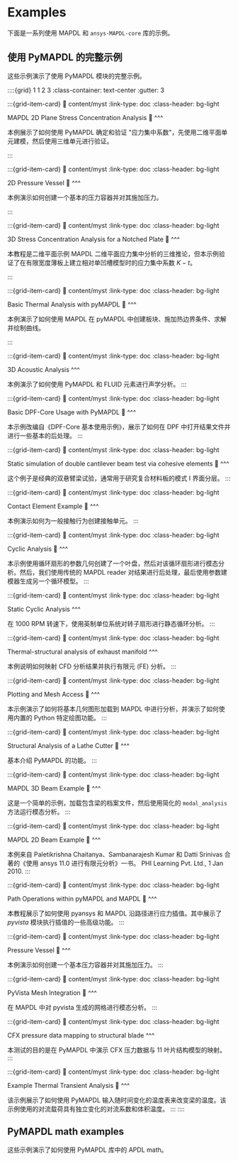  # Examples

下面是一系列使用 MAPDL 和 `ansys-MAPDL-core` 库的示例。

## 使用 PyMAPDL 的完整示例

这些示例演示了使用 PyMAPDL 模块的完整示例。

::::{grid} 1 1 2 3
:class-container: text-center
:gutter: 3

:::{grid-item-card}
:link: content/myst
:link-type: doc
:class-header: bg-light

MAPDL 2D Plane Stress Concentration Analysis 🚀
^^^

本例展示了如何使用 PyMAPDL 确定和验证 "应力集中系数"，先使用二维平面单元建模，然后使用三维单元进行验证。

:::

:::{grid-item-card}
:link: content/myst
:link-type: doc
:class-header: bg-light

2D Pressure Vessel 🚀
^^^

本例演示如何创建一个基本的压力容器并对其施加压力。

:::

:::{grid-item-card}
:link: content/myst
:link-type: doc
:class-header: bg-light

3D Stress Concentration Analysis for a Notched Plate 🚀
^^^

本教程是二维平面示例 MAPDL 二维平面应力集中分析的三维推论，但本示例验证了在有限宽度薄板上建立相对单凹槽模型时的应力集中系数 $K-t$。

:::

:::{grid-item-card}
:link: content/myst
:link-type: doc
:class-header: bg-light

Basic Thermal Analysis with pyMAPDL 🚀
^^^

本例演示了如何使用 MAPDL 在 pyMAPDL 中创建板块、施加热边界条件、求解并绘制曲线。

:::

:::{grid-item-card}
:link: content/myst
:link-type: doc
:class-header: bg-light

3D Acoustic Analysis
^^^

本例演示了如何使用 PyMAPDL 和 FLUID 元素进行声学分析。
:::

:::{grid-item-card}
:link: content/myst
:link-type: doc
:class-header: bg-light

Basic DPF-Core Usage with PyMAPDL 🎁
^^^

本示例改编自《DPF-Core 基本使用示例》，展示了如何在 DPF 中打开结果文件并进行一些基本的后处理。
:::

:::{grid-item-card}
:link: content/myst
:link-type: doc
:class-header: bg-light

Static simulation of double cantilever beam test via cohesive elements 🚀
^^^

这个例子是经典的双悬臂梁试验，通常用于研究复合材料板的模式 I 界面分层。
:::

:::{grid-item-card}
:link: content/myst
:link-type: doc
:class-header: bg-light

Contact Element Example 🚀
^^^

本例演示如何为一般接触行为创建接触单元。
:::

:::{grid-item-card}
:link: content/myst
:link-type: doc
:class-header: bg-light

Cyclic Analysis 🚀
^^^

本示例使用循环扇形的参数几何创建了一个叶盘，然后对该循环扇形进行模态分析。然后，我们使用传统的 MAPDL reader 对结果进行后处理，最后使用参数建模器生成另一个循环模型。
:::


:::{grid-item-card}
:link: content/myst
:link-type: doc
:class-header: bg-light

Static Cyclic Analysis
^^^

在 1000 RPM 转速下，使用英制单位系统对转子扇形进行静态循环分析。
:::

:::{grid-item-card}
:link: content/myst
:link-type: doc
:class-header: bg-light

Thermal-structural analysis of exhaust manifold
^^^


本例说明如何映射 CFD 分析结果并执行有限元 (FE) 分析。
:::

:::{grid-item-card}
:link: content/myst
:link-type: doc
:class-header: bg-light

Plotting and Mesh Access 🚀
^^^

本示例演示了如何将基本几何图形加载到 MAPDL 中进行分析，并演示了如何使用内置的 Python 特定绘图功能。 
:::

:::{grid-item-card}
:link: content/myst
:link-type: doc
:class-header: bg-light

Structural Analysis of a Lathe Cutter 🚀
^^^

基本介绍 PyMAPDL 的功能。
:::

:::{grid-item-card}
:link: content/myst
:link-type: doc
:class-header: bg-light

MAPDL 3D Beam Example 🚀
^^^

这是一个简单的示例，加载包含梁的档案文件，然后使用简化的 `modal_analysis` 方法运行模态分析。 
:::

:::{grid-item-card}
:link: content/myst
:link-type: doc
:class-header: bg-light

MAPDL 2D Beam Example 🚀
^^^

本例来自 Paletikrishna Chaitanya、Sambanarajesh Kumar 和 Datti Srinivas 合著的《使用 ansys 11.0 进行有限元分析》一书。 PHI Learning Pvt. Ltd., 1 Jan 2010.
:::

:::{grid-item-card}
:link: content/myst
:link-type: doc
:class-header: bg-light

Path Operations within pyMAPDL and MAPDL 🚀
^^^

本教程展示了如何使用 pyansys 和 MAPDL 沿路径进行应力插值。其中展示了 *pyvista* 模块执行插值的一些高级功能。
:::

:::{grid-item-card}
:link: content/myst
:link-type: doc
:class-header: bg-light

Pressure Vessel 🚀
^^^

本例演示如何创建一个基本压力容器并对其施加压力。
:::

:::{grid-item-card}
:link: content/myst
:link-type: doc
:class-header: bg-light

PyVista Mesh Integration 🚀
^^^

在 MAPDL 中对 pyvista 生成的网格进行模态分析。
:::

:::{grid-item-card}
:link: content/myst
:link-type: doc
:class-header: bg-light

CFX pressure data mapping to structural blade
^^^

本测试的目的是在 PyMAPDL 中演示 CFX 压力数据与 11 叶片结构模型的映射。
:::

:::{grid-item-card}
:link: content/myst
:link-type: doc
:class-header: bg-light

Example Thermal Transient Analysis 🚀
^^^

该示例展示了如何使用 PyMAPDL 输入随时间变化的温度表来改变梁的温度。该示例使用的对流载荷具有独立变化的对流系数和体积温度。
:::
::::

## PyMAPDL math examples

这些示例演示了如何使用 PyMAPDL 库中的 APDL math。

